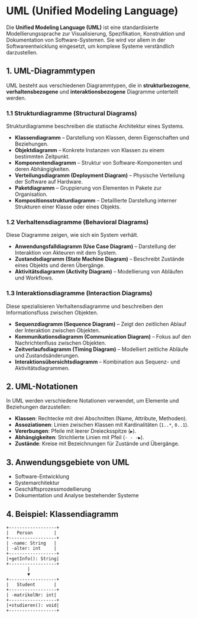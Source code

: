 # UML (Unified Modeling Language)

Die **Unified Modeling Language (UML)** ist eine standardisierte Modellierungssprache zur Visualisierung, Spezifikation, Konstruktion und Dokumentation von Software-Systemen. Sie wird vor allem in der Softwareentwicklung eingesetzt, um komplexe Systeme verständlich darzustellen.

## 1. UML-Diagrammtypen

UML besteht aus verschiedenen Diagrammtypen, die in **strukturbezogene**, **verhaltensbezogene** und **interaktionsbezogene** Diagramme unterteilt werden.

### 1.1 Strukturdiagramme (Structural Diagrams)
Strukturdiagramme beschreiben die statische Architektur eines Systems.

- **Klassendiagramm** – Darstellung von Klassen, deren Eigenschaften und Beziehungen.
- **Objektdiagramm** – Konkrete Instanzen von Klassen zu einem bestimmten Zeitpunkt.
- **Komponentendiagramm** – Struktur von Software-Komponenten und deren Abhängigkeiten.
- **Verteilungsdiagramm (Deployment Diagram)** – Physische Verteilung der Software auf Hardware.
- **Paketdiagramm** – Gruppierung von Elementen in Pakete zur Organisation.
- **Kompositionsstrukturdiagramm** – Detaillierte Darstellung interner Strukturen einer Klasse oder eines Objekts.

### 1.2 Verhaltensdiagramme (Behavioral Diagrams)
Diese Diagramme zeigen, wie sich ein System verhält.

- **Anwendungsfalldiagramm (Use Case Diagram)** – Darstellung der Interaktion von Akteuren mit dem System.
- **Zustandsdiagramm (State Machine Diagram)** – Beschreibt Zustände eines Objekts und deren Übergänge.
- **Aktivitätsdiagramm (Activity Diagram)** – Modellierung von Abläufen und Workflows.

### 1.3 Interaktionsdiagramme (Interaction Diagrams)
Diese spezialisieren Verhaltensdiagramme und beschreiben den Informationsfluss zwischen Objekten.

- **Sequenzdiagramm (Sequence Diagram)** – Zeigt den zeitlichen Ablauf der Interaktion zwischen Objekten.
- **Kommunikationsdiagramm (Communication Diagram)** – Fokus auf den Nachrichtenfluss zwischen Objekten.
- **Zeitverlaufsdiagramm (Timing Diagram)** – Modelliert zeitliche Abläufe und Zustandsänderungen.
- **Interaktionsübersichtsdiagramm** – Kombination aus Sequenz- und Aktivitätsdiagrammen.

## 2. UML-Notationen

In UML werden verschiedene Notationen verwendet, um Elemente und Beziehungen darzustellen:

- **Klassen**: Rechtecke mit drei Abschnitten (Name, Attribute, Methoden).
- **Assoziationen**: Linien zwischen Klassen mit Kardinalitäten (`1..*`, `0..1`).
- **Vererbungen**: Pfeile mit leerer Dreiecksspitze (`▶`).
- **Abhängigkeiten**: Strichlierte Linien mit Pfeil (`- - -▶`).
- **Zustände**: Kreise mit Bezeichnungen für Zustände und Übergänge.

## 3. Anwendungsgebiete von UML

- Software-Entwicklung
- Systemarchitektur
- Geschäftsprozessmodellierung
- Dokumentation und Analyse bestehender Systeme

## 4. Beispiel: Klassendiagramm

```plaintext
+------------------+
|   Person        |
+------------------+
| -name: String   |
| -alter: int     |
+------------------+
|+getInfo(): String|
+------------------+
        |
        ▼
+------------------+
|   Student       |
+------------------+
| -matrikelNr: int|
+------------------+
|+studieren(): void|
+------------------+

